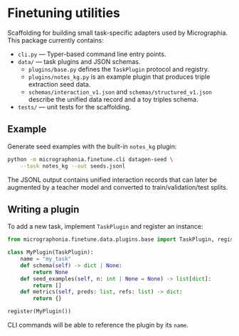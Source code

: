 # Finetuning utilities

Scaffolding for building small task-specific adapters used by Micrographia.
This package currently contains:

- `cli.py` — Typer-based command line entry points.
- `data/` — task plugins and JSON schemas.
  - `plugins/base.py` defines the `TaskPlugin` protocol and registry.
  - `plugins/notes_kg.py` is an example plugin that produces triple
    extraction seed data.
  - `schemas/interaction_v1.json` and `schemas/structured_v1.json`
    describe the unified data record and a toy triples schema.
- `tests/` — unit tests for the scaffolding.

## Example

Generate seed examples with the built-in `notes_kg` plugin:

```bash
python -m micrographonia.finetune.cli datagen-seed \
    --task notes_kg --out seeds.jsonl
```

The JSONL output contains unified interaction records that can later be
augmented by a teacher model and converted to train/validation/test
splits.

## Writing a plugin

To add a new task, implement `TaskPlugin` and register an instance:

```python
from micrographonia.finetune.data.plugins.base import TaskPlugin, register

class MyPlugin(TaskPlugin):
    name = "my_task"
    def schema(self) -> dict | None:
        return None
    def seed_examples(self, n: int | None = None) -> list[dict]:
        return []
    def metrics(self, preds: list, refs: list) -> dict:
        return {}

register(MyPlugin())
```

CLI commands will be able to reference the plugin by its `name`.

